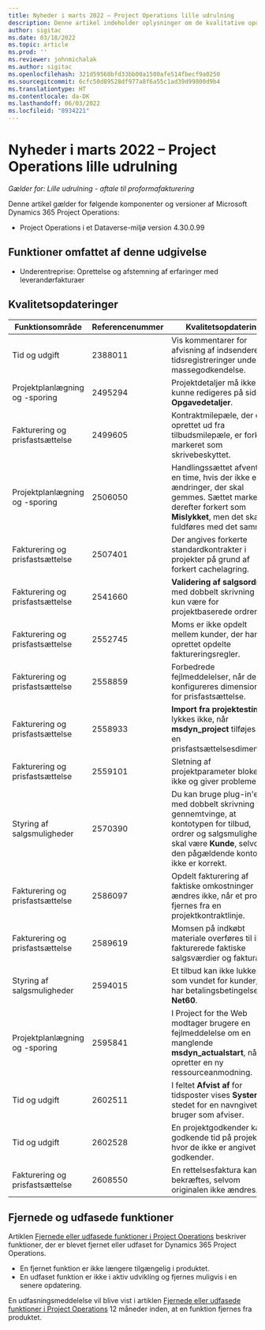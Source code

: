 ```yaml
---
title: Nyheder i marts 2022 – Project Operations lille udrulning
description: Denne artikel indeholder oplysninger om de kvalitative opdateringer, der er tilgængelige i marts 2022-udgivelsen af Project Operations lille udrulning.
author: sigitac
ms.date: 03/18/2022
ms.topic: article
ms.prod: ''
ms.reviewer: johnmichalak
ms.author: sigitac
ms.openlocfilehash: 321d59568bfd33bb00a1500afe514fbecf9a0250
ms.sourcegitcommit: 6cfc50d89528df977a8f6a55c1ad39d99800d9b4
ms.translationtype: HT
ms.contentlocale: da-DK
ms.lasthandoff: 06/03/2022
ms.locfileid: "8934221"
---
```

# <a name="whats-new-march-2022---project-operations-lite-deployment"></a>Nyheder i marts 2022 – Project Operations lille udrulning

_Gælder for: Lille udrulning - aftale til proformafakturering_

Denne artikel gælder for følgende komponenter og versioner af Microsoft Dynamics 365 Project Operations:

- Project Operations i et Dataverse-miljø version 4.30.0.99

## <a name="features-included-in-this-release"></a>Funktioner omfattet af denne udgivelse

- Underentreprise: Oprettelse og afstemning af erfaringer med leverandørfakturaer

## <a name="quality-updates"></a>Kvalitetsopdateringer

| Funktionsområde | Referencenummer | Kvalitetsopdatering |
| --- | --- | --- |
| Tid og udgift | 2388011 | Vis kommentarer for afvisning af indsendere af tidsregistreringer under massegodkendelse. |
| Projektplanlægning og -sporing | 2495294 | Projektdetaljer må ikke kunne redigeres på siden **Opgavedetaljer**. |
| Fakturering og prisfastsættelse | 2499605 | Kontraktmilepæle, der er oprettet ud fra tilbudsmilepæle, er forkert markeret som skrivebeskyttet. |
| Projektplanlægning og -sporing | 2506050 | Handlingssættet afventer i en time, hvis der ikke er ændringer, der skal gemmes. Sættet markeres derefter forkert som **Mislykket**, men det skal fuldføres med det samme. |
| Fakturering og prisfastsættelse | 2507401 | Der angives forkerte standardkontrakter i projekter på grund af forkert cachelagring. |
| Fakturering og prisfastsættelse | 2541660 | **Validering af salgsordrer** med dobbelt skrivning skal kun være for projektbaserede ordrer. |
| Fakturering og prisfastsættelse | 2552745 | Moms er ikke opdelt mellem kunder, der har oprettet opdelte faktureringsregler. |
| Fakturering og prisfastsættelse | 2558859 | Forbedrede fejlmeddelelser, når der konfigureres dimensioner for prisfastsættelse. |
| Fakturering og prisfastsættelse | 2558933 | **Import fra projektestimater** lykkes ikke, når **msdyn\_project** tilføjes som en prisfastsættelsesdimension. |
| Fakturering og prisfastsættelse | 2559101 | Sletning af projektparameter blokeres ikke og giver problemer. |
| Styring af salgsmuligheder | 2570390 | Du kan bruge plug-in'en med dobbelt skrivning til at gennemtvinge, at kontotypen for tilbud, ordrer og salgsmuligheder skal være **Kunde**, selvom den pågældende kontotype ikke er korrekt. |
| Fakturering og prisfastsættelse | 2586097 | Opdelt fakturering af faktiske omkostninger ændres ikke, når et projekt fjernes fra en projektkontraktlinje. |
| Fakturering og prisfastsættelse | 2589619 | Momsen på indkøbt materiale overføres til ikke-fakturerede faktiske salgsværdier og fakturaen. |
| Styring af salgsmuligheder | 2594015 | Et tilbud kan ikke lukkes som vundet for kunder, der har betalingsbetingelserne **Net60**. |
| Projektplanlægning og -sporing | 2595841 | I Project for the Web modtager brugere en fejlmeddelelse om en manglende **msdyn\_actualstart**, når de opretter en ny ressourceanmodning. |
| Tid og udgift | 2602511 | I feltet **Afvist af** for tidsposter vises **System** i stedet for en navngivet bruger som afviser. |
| Tid og udgift | 2602528 | En projektgodkender kan godkende tid på projekter, hvor de ikke er angivet som godkender. |
| Fakturering og prisfastsættelse | 2608550 | En rettelsesfaktura kan bekræftes, selvom originalen ikke ændres. |

## <a name="removed-and-deprecated-features"></a>Fjernede og udfasede funktioner

Artiklen [Fjernede eller udfasede funktioner i Project Operations](../../whats-new/removed-depreciated-features-project.md) beskriver funktioner, der er blevet fjernet eller udfaset for Dynamics 365 Project Operations.

- En fjernet funktion er ikke længere tilgængelig i produktet.
- En udfaset funktion er ikke i aktiv udvikling og fjernes muligvis i en senere opdatering.

En udfasningsmeddelelse vil blive vist i artiklen [Fjernede eller udfasede funktioner i Project Operations](../../whats-new/removed-depreciated-features-project.md) 12 måneder inden, at en funktion fjernes fra produktet.
